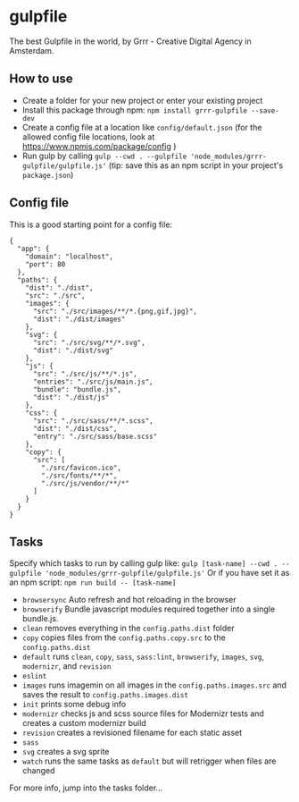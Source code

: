 # gulpfile
The best Gulpfile in the world, by Grrr - Creative Digital Agency in Amsterdam.

## How to use

- Create a folder for your new project or enter your existing project
- Install this package through npm: `npm install grrr-gulpfile --save-dev`
- Create a config file at a location like `config/default.json` (for the allowed config file locations, look at https://www.npmjs.com/package/config )
- Run gulp by calling `gulp --cwd . --gulpfile 'node_modules/grrr-gulpfile/gulpfile.js'` (tip: save this as an npm script in your project's `package.json`)

## Config file

This is a good starting point for a config file:

```
{
  "app": {
    "domain": "localhost",
    "port": 80
  },
  "paths": {
    "dist": "./dist",
    "src": "./src",
    "images": {
      "src": "./src/images/**/*.{png,gif,jpg}",
      "dist": "./dist/images"
    },
    "svg": {
      "src": "./src/svg/**/*.svg",
      "dist": "./dist/svg"
    },
    "js": {
      "src": "./src/js/**/*.js",
      "entries": "./src/js/main.js",
      "bundle": "bundle.js",
      "dist": "./dist/js"
    },
    "css": {
      "src": "./src/sass/**/*.scss",
      "dist": "./dist/css",
      "entry": "./src/sass/base.scss"
    },
    "copy": {
      "src": [
        "./src/favicon.ico",
        "./src/fonts/**/*",
        "./src/js/vendor/**/*"
      ]
    }
  }
}
```

## Tasks

Specify which tasks to run by calling gulp like: `gulp [task-name] --cwd . --gulpfile 'node_modules/grrr-gulpfile/gulpfile.js'`
Or if you have set it as an npm script: `npm run build -- [task-name]`

- `browsersync` Auto refresh and hot reloading in the browser
- `browserify` Bundle javascript modules required together into a single bundle.js.
- `clean` removes everything in the `config.paths.dist` folder
- `copy` copies files from the `config.paths.copy.src` to the `config.paths.dist`
- `default` runs `clean`, `copy`, `sass`, `sass:lint`, `browserify`, `images`, `svg`, `modernizr`, and `revision`
- `eslint`
- `images` runs imagemin on all images in the `config.paths.images.src` and saves the result to `config.paths.images.dist`
- `init` prints some debug info
- `modernizr` checks js and scss source files for Modernizr tests and creates a custom modernizr build
- `revision` creates a revisioned filename for each static asset
- `sass`
- `svg` creates a svg sprite
- `watch` runs the same tasks as `default` but will retrigger when files are changed

For more info, jump into the tasks folder...
